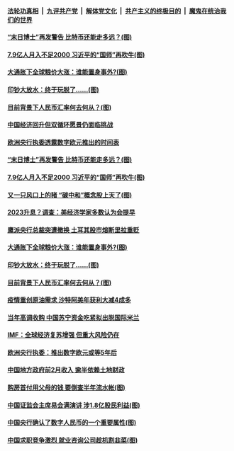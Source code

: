 

####  [法轮功真相](../../../../basic/blob/master/README.md?t=03231001) &nbsp;|&nbsp; [九评共产党](../../../../9ping.md/blob/master/README.md?t=03231001) &nbsp;|&nbsp; [解体党文化](../../../../jtdwh.md/blob/master/README.md?t=03231001)  &nbsp;|&nbsp; [共产主义的终极目的](../../../../gczydzjmd.md/blob/master/README.md?t=03231001) &nbsp;|&nbsp; [魔鬼在统治我们的世界](../../../../mgztzwmdsj.md/blob/master/README.md?t=03231001) 

#### [“末日博士”再发警告 比特币还能走多远？(图)](../pages/p5/966371.md?t=03231001) 

#### [7.9亿人月入不足2000 习近平的“国师”再吹牛(图)](../pages/p5/966353.md?t=03231001) 


#### [大通胀下全球粮价大涨：谁能置身事外?(图)](../pages/p5/966317.md?t=03231001) 

#### [印钞大放水：终于玩脱了……(图)](../pages/p5/966314.md?t=03231001) 

#### [目前背景下人民币汇率何去何从？(图)](../pages/p5/966308.md?t=03231001) 

#### [中国经济回升但双循环愿景仍面临挑战](../pages/p5/966423.md?t=03231001) 

#### [欧洲央行执委透露数字欧元推出的时间表](../pages/p5/966388.md?t=03231001) 

#### [“末日博士”再发警告 比特币还能走多远？(图)](../pages/p5/966371.md?t=03231001) 

#### [7.9亿人月入不足2000 习近平的“国师”再吹牛(图)](../pages/p5/966353.md?t=03231001) 


#### [又一只风口上的猪 “碳中和”概念股上天了(图)](../pages/p5/966356.md?t=03231001) 

#### [2023升息？调查：美经济学家多数认为会提早](../pages/p5/966355.md?t=03231001) 

#### [鹰派央行总裁突遭撤换 土耳其股巿熔断里拉重贬](../pages/p5/966354.md?t=03231001) 

#### [大通胀下全球粮价大涨：谁能置身事外?(图)](../pages/p5/966317.md?t=03231001) 

#### [印钞大放水：终于玩脱了……(图)](../pages/p5/966314.md?t=03231001) 

#### [目前背景下人民币汇率何去何从？(图)](../pages/p5/966308.md?t=03231001) 

#### [疫情重创原油需求 沙特阿美年获利大减4成多](../pages/p5/966278.md?t=03231001) 

#### [当年高调收购 中国苏宁资金吃紧拟出脱国际米兰](../pages/p5/966277.md?t=03231001) 

#### [IMF：全球经济复苏增强 但重大风险仍在](../pages/p5/966260.md?t=03231001) 

#### [欧洲央行执委：推出数字欧元或等5年后](../pages/p5/966244.md?t=03231001) 

#### [中国地方政府前2月收入 逾半依赖土地财政](../pages/p5/966243.md?t=03231001) 

#### [购房首付用父母的钱 要倒查半年流水帐(图)](../pages/p5/966242.md?t=03231001) 

#### [中国证监会主席易会满演讲 涉1.8亿股民利益(图)](../pages/p5/966189.md?t=03231001) 

#### [中国央行确认了数字人民币的一个重要属性(图)](../pages/p5/966188.md?t=03231001) 

#### [中国求职竞争激烈 就业咨询公司趁机割韭菜(图)](../pages/p5/966198.md?t=03231001) 

